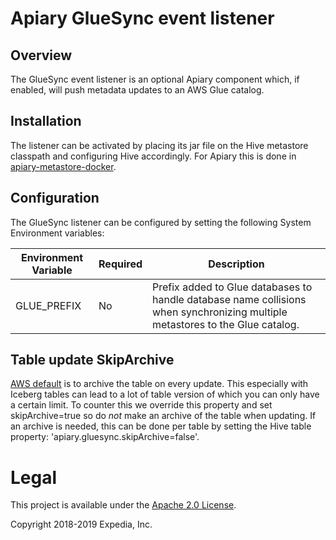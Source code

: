 # Apiary GlueSync event listener

## Overview
The GlueSync event listener is an optional Apiary component which, if enabled, will push metadata updates to an AWS Glue catalog.

## Installation
The listener can be activated by placing its jar file on the Hive metastore classpath and configuring Hive accordingly. For Apiary 
this is done in [apiary-metastore-docker](https://github.com/ExpediaGroup/apiary-metastore-docker). 

## Configuration
The GlueSync listener can be configured by setting the following System Environment variables:

|Environment Variable|Required|Description|
|----|----|----|
GLUE_PREFIX|No|Prefix added to Glue databases to handle database name collisions when synchronizing multiple metastores to the Glue catalog.

## Table update SkipArchive
[AWS default](https://docs.aws.amazon.com/glue/latest/webapi/API_UpdateTable.html#Glue-UpdateTable-request-SkipArchive) is to archive the table on every update. This especially with Iceberg tables can lead to a lot of table version of which you can only have a certain limit. To counter this we override this property and set skipArchive=true so do *not* make an archive of the table when updating. 
If an archive is needed, this can be done per table by setting the Hive table property: 'apiary.gluesync.skipArchive=false'.


# Legal
This project is available under the [Apache 2.0 License](http://www.apache.org/licenses/LICENSE-2.0.html).

Copyright 2018-2019 Expedia, Inc.

